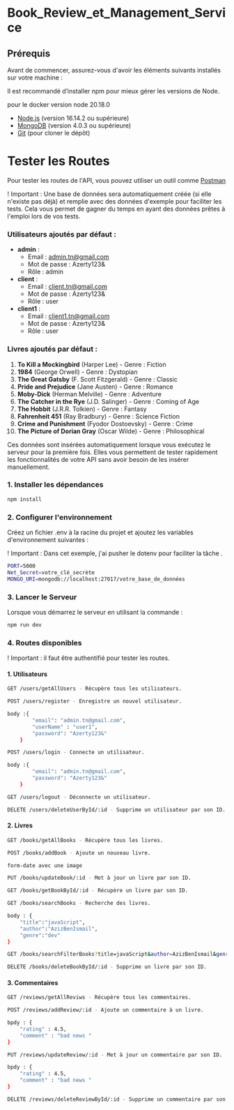 # Book_Review_et_Management_Service

## Prérequis

Avant de commencer, assurez-vous d'avoir les éléments suivants installés sur votre machine :

Il est recommandé d’installer npm pour mieux gérer les versions de Node.

pour le docker version node 20.18.0

- [Node.js](https://nodejs.org/) (version 16.14.2 ou supérieure)
- [MongoDB](https://www.mongodb.com/) (version 4.0.3 ou supérieure)
- [Git](https://github.com/AzizBenIsmail/Book_Review_et_Management_Service) (pour cloner le dépôt)

# Tester les Routes

Pour tester les routes de l'API, vous pouvez utiliser un outil comme [Postman](https://www.postman.com/) 

! Important : Une base de données sera automatiquement créée (si elle n'existe pas déjà) et remplie avec des données d'exemple pour faciliter les tests. Cela vous permet de gagner du temps en ayant des données prêtes à l'emploi lors de vos tests. 

### Utilisateurs ajoutés par défaut :

- **admin** : 
  - Email : admin.tn@gmail.com
  - Mot de passe : Azerty123&
  - Rôle : admin
- **client** : 
  - Email : client.tn@gmail.com
  - Mot de passe : Azerty123&
  - Rôle : user
- **client1** : 
  - Email : client1.tn@gmail.com
  - Mot de passe : Azerty123&
  - Rôle : user

### Livres ajoutés par défaut :

1. **To Kill a Mockingbird** (Harper Lee) - Genre : Fiction
2. **1984** (George Orwell) - Genre : Dystopian
3. **The Great Gatsby** (F. Scott Fitzgerald) - Genre : Classic
4. **Pride and Prejudice** (Jane Austen) - Genre : Romance
5. **Moby-Dick** (Herman Melville) - Genre : Adventure
6. **The Catcher in the Rye** (J.D. Salinger) - Genre : Coming of Age
7. **The Hobbit** (J.R.R. Tolkien) - Genre : Fantasy
8. **Fahrenheit 451** (Ray Bradbury) - Genre : Science Fiction
9. **Crime and Punishment** (Fyodor Dostoevsky) - Genre : Crime
10. **The Picture of Dorian Gray** (Oscar Wilde) - Genre : Philosophical

Ces données sont insérées automatiquement lorsque vous exécutez le serveur pour la première fois. Elles vous permettent de tester rapidement les fonctionnalités de votre API sans avoir besoin de les insérer manuellement.


### 1. **Installer les dépendances**

```bash
npm install
``` 
### 2. **Configurer l'environnement**

Créez un fichier .env à la racine du projet et ajoutez les variables d'environnement suivantes :

! Important : Dans cet exemple, j'ai pusher le dotenv pour faciliter la tâche .

```bash
PORT=5000
Net_Secret=votre_clé_secrète
MONGO_URI=mongodb://localhost:27017/votre_base_de_données 
``` 

### 3. **Lancer le Serveur**

Lorsque vous démarrez le serveur en utilisant la commande : 

```bash
npm run dev 
``` 
### 4. **Routes disponibles**

! Important : il faut être authentifié pour tester les routes.

#### 1. **Utilisateurs**
```bash
GET /users/getAllUsers - Récupère tous les utilisateurs.  

POST /users/register - Enregistre un nouvel utilisateur.

body :{
        "email": "admin.tn@gmail.com",
        "userName" : "user1",
        "password": "Azerty123&"
    }

POST /users/login - Connecte un utilisateur.

body :{
        "email": "admin.tn@gmail.com",
        "password": "Azerty123&"
    }

GET /users/logout - Déconnecte un utilisateur.

DELETE /users/deleteUserById/:id - Supprime un utilisateur par son ID.
``` 
#### 2. **Livres**

```bash
GET /books/getAllBooks - Récupère tous les livres.

POST /books/addBook - Ajoute un nouveau livre.

form-date avec une image 

PUT /books/updateBook/:id - Met à jour un livre par son ID.

GET /books/getBookById/:id - Récupère un livre par son ID.

GET /books/searchBooks - Recherche des livres.

body : {
    "title":"javaScript",
    "author":"AzizBenIsmail",
    "genre":"dev"
}

GET /books/searchFilterBooks?title=javaScript&author=AzizBenIsmail&genre=web&page=1&limit=2 - Recherche et filtre des livres.

DELETE /books/deleteBookById/:id - Supprime un livre par son ID.
``` 
#### 3. **Commentaires**

```bash
GET /reviews/getAllReviws - Récupère tous les commentaires.

POST /reviews/addReview/:id - Ajoute un commentaire à un livre.

bpdy : {
    "rating" : 4.5,
    "comment" : "bad news "
}

PUT /reviews/updateReview/:id - Met à jour un commentaire par son ID.

bpdy : {
    "rating" : 4.5,
    "comment" : "bad news "
}

DELETE /reviews/deleteReviewById/:id - Supprime un commentaire par son ID. 
``` 